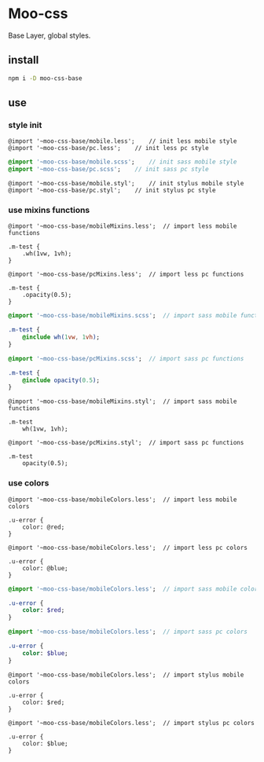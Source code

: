 # Moo-css

Base Layer, global styles.

## install
``` sh
npm i -D moo-css-base
```

## use
### style init

``` less
@import '~moo-css-base/mobile.less';	// init less mobile style
@import '~moo-css-base/pc.less';	// init less pc style
```

``` sass
@import '~moo-css-base/mobile.scss';	// init sass mobile style
@import '~moo-css-base/pc.scss';	// init sass pc style
```

``` stylus
@import '~moo-css-base/mobile.styl';	// init stylus mobile style
@import '~moo-css-base/pc.styl';	// init stylus pc style
```

### use mixins functions
``` less
@import '~moo-css-base/mobileMixins.less';	// import less mobile functions

.m-test {
	.wh(1vw, 1vh);
}
```
``` less
@import '~moo-css-base/pcMixins.less';	// import less pc functions

.m-test {
	.opacity(0.5);
}
```


``` sass
@import '~moo-css-base/mobileMixins.scss';	// import sass mobile functions

.m-test {
	@include wh(1vw, 1vh);
}
```
``` sass
@import '~moo-css-base/pcMixins.scss';	// import sass pc functions

.m-test {
	@include opacity(0.5);
}
```

``` stylus
@import '~moo-css-base/mobileMixins.styl';	// import sass mobile functions

.m-test
	wh(1vw, 1vh);
```

``` stylus
@import '~moo-css-base/pcMixins.styl';	// import sass pc functions

.m-test 
	opacity(0.5);

```

### use colors
``` less
@import '~moo-css-base/mobileColors.less';	// import less mobile colors

.u-error {
    color: @red;
}
```

``` less
@import '~moo-css-base/mobileColors.less';	// import less pc colors

.u-error {
    color: @blue;
}
```

``` sass
@import '~moo-css-base/mobileColors.less';	// import sass mobile colors

.u-error {
    color: $red;
}
```

``` sass
@import '~moo-css-base/mobileColors.less';	// import sass pc colors

.u-error {
    color: $blue;
}
```

``` stylus
@import '~moo-css-base/mobileColors.less';	// import stylus mobile colors

.u-error {
    color: $red;
}
```

``` stylus
@import '~moo-css-base/mobileColors.less';	// import stylus pc colors

.u-error {
    color: $blue;
}
```

